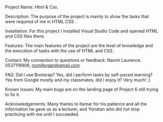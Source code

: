 Project Name: Html & Css.

Description: The purpose of the project is mainly to show the tasks that were required of me in HTML CSS  .

Installation: For this project I installed Visual Studio Code and opened HTML and CSS files there.

Features: The main features of the project are the level of knowledge and the execution of tasks with the use of HTML and CSS .

Contact: My connection to questions or feedback: Naomi Laurence. 0537119906, nomifergan@gmail.com.

FAQ: Did I use Bootsrap? Yes, did I perform tasks by self-paced learning? Yes from Google mostly and my classmates, did I enjoy it? Very much! :) 

Known Issues: My main bugs are on the landing page of Project 6 still trying to fix it.

Acknowledgements: Many thanks to Itamar for his patience and all the information he gave us as a lecturer, and Yonatan who did not stop practicing with me until I succeeded.

